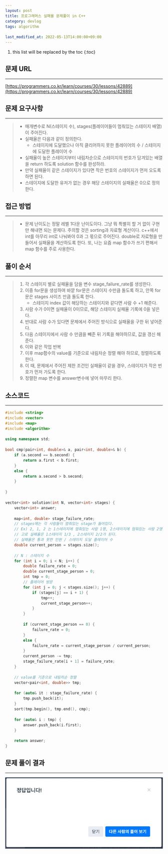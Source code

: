 ```yaml
---
layout: post
title: 프로그래머스 실패율 문제풀이 in C++
category: devlog
tags: algorithm

last_modified_at: 2022-05-13T14:00:00+09:00
---
```


1. this list will be replaced by the toc
{:toc}

## 문제 URL
---
[https://programmers.co.kr/learn/courses/30/lessons/42889](https://programmers.co.kr/learn/courses/30/lessons/42889)

## 문제 요구사항
---
> + 매개변수로 N(스테이지 수), stages(플레이어들이 멈춰있는 스테이지 배열)이 주어진다.
> + 실패율은 다음과 같이 정의한다.
>    + 스테이지에 도달했으나 아직 클리어하지 못한 플레이어의 수 / 스테이지에 도달한 플레이어 수
> + 실패율이 높은 스테이지부터 내림차순으로 스테이지의 번호가 담겨있는 배열을 return 하도록 solution 함수를 완성하라.
> + 만약 실패율이 같은 스테이지가 있다면 작은 번호의 스테이지가 먼저 오도록 하면 된다.
> + 스테이지에 도달한 유저가 없는 경우 해당 스테이지의 실패율은 0으로 정의한다.

## 접근 방법
---
> + 문제 난이도는 정말 레벨 1다운 난이도이다. 그냥 뭐 특별히 할 거 없이 구현만 해내면 되는 문제다. 주의할 것은 sorting과 자료형 계산이다. c++에서 int를 아무리 int로 나눠봐야 0과 그 몫으로 주어진다. double로 자료형을 만들어서 실패율을 계산하도록 한다. 또, 나는 요즘 map 함수가 쓰기 편해서 map 함수를 주로 사용한다.

## 풀이 순서
---
> 1. 각 스테이지 별로 실패율을 담을 변수 stage_failure_rate를 생성한다.
> 2. 이중 for문을 생성하여 바깥 for문은 스테이지 수만큼 돌도록 하고, 안쪽 for문은 stages 사이즈 만큼 돌도록 한다.
>     + 스테이지 index 값이 해당하는 스테이지와 같다면 사람 수 +1 해준다.
> 3. 사람 수가 0이면 실패율이 0이므로, 해당 스테이지 실패율 기록에 0을 넣은다.
> 4. 반대로 사람 수가 있다면 문제에서 주어진 방식으로 실패율을 구한 뒤 넣어준다.
> 5. 다음 스테이지에서 사람 수 만큼을 빼준 뒤 기록을 해야하므로, 값을 갱신 해준다.
> 6. 이와 같은 작업 반복
> 7. 이후 map함수의 value를 기준으로 내림차순 정렬 해야 하므로, 정렬하도록 한다.
> 8. 이 때, 문제에서 주어진 제한 조건인 실패율이 같을 경우, 스테이지가 작은 번호가 먼저 가도록 한다.
> 9. 정렬한 map 변수를 answer변수에 넣어 마무리 한다.

## 소스코드
---
~~~c++
#include <string>
#include <vector>
#include <map>
#include <algorithm>

using namespace std;

bool cmp(pair<int, double>& a, pair<int, double>& b) {
    if (a.second == b.second) {
        return a.first < b.first;
    }
    else {
        return a.second > b.second;
    }

}

vector<int> solution(int N, vector<int> stages) {
    vector<int> answer;

    map<int, double> stage_failure_rate;
    // stages에는 각 사람들이 멈춰있는 stage가 들어있다.
    // Ex) 2, 1, 2 는 1스테이지에 멈춰있는 사람 1명, 2스테이지에 멈춰있는 사람 2명
    // 고로 실패율은 1스테이지 1/3 , 2스테이지 2/2가 된다.
    // 실패율은 통과 못한 인원 / 스테이지 도달 플레이어 수 
    double current_person = stages.size();

    // N : 스테이지 수
    for (int i = 0; i < N; i++) {
        double failure_rate = 0;
        double current_stage_person = 0;
        int tmp = 0;
        // 플레이어 방문
        for (int j = 0; j < stages.size(); j++) {
            if (stages[j] == i + 1) {
                tmp++;
                current_stage_person++;
            }
        }

        if (current_stage_person == 0) {
            failure_rate = 0;
        }
        else {
            failure_rate = current_stage_person / current_person;
        }
        current_person -= tmp;
        stage_failure_rate[i + 1] = failure_rate;
    }

    // value를 기준으로 내림차순 정렬
    vector<pair<int, double>> tmp;

    for (auto& it : stage_failure_rate) {
        tmp.push_back(it);
    }
    sort(tmp.begin(), tmp.end(), cmp);

    for (auto& i : tmp) {
        answer.push_back(i.first);
    }

    return answer;
} 
~~~

## 문제 풀이 결과
---
<img src="/assets/img/post-img/algorithm/2022-05-13-pgs-FailureRate/result.jpg">
